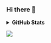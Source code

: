 ### Hi there 👋

<details>	
  <summary><b>GitHub Stats</b></summary>
<img alt="" src="https://github-readme-stats.vercel.app/api?username=jp1912&count_private=true&show_icons=truehow_icons=true&hide_border=true" /> <br>

</details>



![](https://visitor-badge.glitch.me/badge?page_id=jp1912.jp1912)
